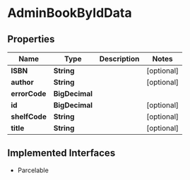 

# AdminBookByIdData


## Properties

Name | Type | Description | Notes
------------ | ------------- | ------------- | -------------
**ISBN** | **String** |  |  [optional]
**author** | **String** |  |  [optional]
**errorCode** | **BigDecimal** |  | 
**id** | **BigDecimal** |  |  [optional]
**shelfCode** | **String** |  |  [optional]
**title** | **String** |  |  [optional]


## Implemented Interfaces

* Parcelable



